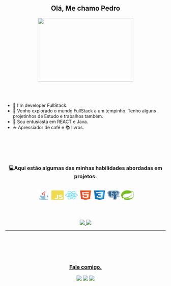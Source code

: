 <h2 align="center">Olá, Me chamo Pedro</h2>
<div align="center">
<img src="https://gifs.eco.br/wp-content/uploads/2022/11/gifs-de-programador-10.gif" width="300" height="200" />
</div>




<br><br>

- 🔭 I'm developer FullStack.
- 🌱 Venho explorado o mundo FullStack a um tempinho. Tenho alguns projetinhos de Estudo e trabalhos também.
- 💬 Sou entusiasta em REACT e Java.
- ☕ Apressiador de café e 📚 livros.

<br><br>
-----------------------------------------------------------------------------------------------------------------------------------------------------------------------
<h3 align="center">💻Aqui estão algumas das minhas habilidades abordadas em projetos.</h3>


<div style="display: inline_block" align="center"><br>
  <img align="center" alt="Java" height="30" width="40" src="https://raw.githubusercontent.com/devicons/devicon/master/icons/java/java-original.svg">
  <img align="center" alt="Js" height="30" width="40" src="https://raw.githubusercontent.com/devicons/devicon/master/icons/javascript/javascript-plain.svg">
  <img align="center" alt="React" height="30" width="40" src="https://raw.githubusercontent.com/devicons/devicon/master/icons/react/react-original.svg">
  <img align="center" alt="HTML" height="30" width="40" src="https://raw.githubusercontent.com/devicons/devicon/master/icons/html5/html5-original.svg">
  <img align="center" alt="CSS" height="30" width="40" src="https://raw.githubusercontent.com/devicons/devicon/master/icons/css3/css3-original.svg">
  <img align="center" alt="posgresql" height="30" width="40" src="https://raw.githubusercontent.com/devicons/devicon/master/icons/postgresql/postgresql-plain.svg">
  <img align="center" alt="spring" height="30" width="40" src="https://raw.githubusercontent.com/devicons/devicon/master/icons/spring/spring-original.svg">
  </div>
  
<br><br>

<div align="center">
  <a href="https://github.com/pedroCoding">
  <img height="150em" src="https://github-readme-stats.vercel.app/api?username=pedroCoding&show_icons=true&theme=dark&include_all_commits=true&count_private=true"/>
  <img height="150em" src="https://github-readme-stats.vercel.app/api/top-langs/?username=pedroCoding&layout=compact&langs_count=7&theme=dark"/>
</div>
  
  
  

-----------------------------------------------------------------------------------------------------------------------------------------------------------------------
  
<br><br><br><br>
  

  
<p></p>
  <h3 align="center">Fale comigo.</h3>
<div align="center"> 
  <a href="https://www.instagram.com/devp.pedro" target="_blank"><img src="https://img.shields.io/badge/-Instagram-%23E4405F?style=for-the-badge&logo=instagram&logoColor=white" target="_blank"></a> 
  <a href = "mailto:falecompedrodev@gmail.com"><img src="https://img.shields.io/badge/-Gmail-%23333?style=for-the-badge&logo=gmail&logoColor=white" target="_blank"></a>
  <a href="https://www.linkedin.com/in/pedrodevj" target="_blank"><img src="https://img.shields.io/badge/-LinkedIn-%230077B5?style=for-the-badge&logo=linkedin&logoColor=white" target="_blank"></a> 
</div>
